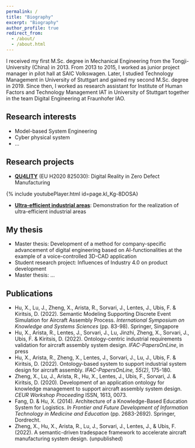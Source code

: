 ```yaml
---
permalink: /
title: "Biography"
excerpt: "Biography"
author_profile: true
redirect_from: 
  - /about/
  - /about.html
---
```


I received my first M.Sc. degree in Mechanical Engineering from the Tongji-University (China) in 2013. From 2013 to 2015, I worked as junior project manager in pilot hall at SAIC Volkswagen. Later, I studied Technology Management in University of Stuttgart and gained my second M.Sc. degree in 2019. Since then, I worked as research assistant for Institute of Human Factors and Technology Management IAT in University of Stuttgart together in the team Digital Engineering at Fraunhofer IAO.

## Research interests

- Model-based System Engineering
- Cyber physical system
- ...

## Research projects
- [**QU4LITY**](https://qu4lity-project.eu/) (EU H2020 825030): Digital Reality in Zero Defect Manufacturing

{% include youtubePlayer.html id=page.kl_Kg-8DOSA}

- [**Ultra-efficient industrial areas**](https://www.engineering-produktion.iao.fraunhofer.de/de/forschung/ultraeffizienz4industriegebiete.html): Demonstration for the realization of ultra-efficient industrial areas

## My thesis

- Master thesis: Development of a method for company-specific advancement of digital engineering based on AI-functionalities at the example of a voice-controlled 3D-CAD application
- Student research project: Influences of Industry 4.0 on product development
- Master thesis: ...

## Publications

- Hu, X., Lu, J., Zheng, X., Arista, R., Sorvari, J., Lentes, J., Ubis, F. & Kiritsis, D. (2022).  Semantic Modeling Supporting Discrete Event Simulation for Aircraft Assembly Process. <i>International Symposium on Knowledge and Systems Sciences </i> (pp. 83-98). Springer, Singapore
- Hu, X., Arista, R., Lentes, J., Sorvari, J., Lu, Jinzhi, Zheng, X., Sorvari, J., Ubis, F. & Kiritsis, D. (2022). Ontology-centric industrial requirements validation for aircraft assembly system design. <i>IFAC-PapersOnLine</i>, in press
- Hu, X., Arista, R., Zheng, X., Lentes, J., Sorvari, J., Lu, J., Ubis, F. & Kiritsis, D. (2022). Ontology-based system to support industrial system design for aircraft assembly. <i>IFAC-PapersOnLine, 55(2)</i>, 175-180.
- Zheng, X., Lu, J., Arista, R., Hu, X., Lentes, J., Ubis, F., Sorvari, J. & Kiritsis, D. (2020). Development of an application ontology for knowledge management to support aircraft assembly system design. *CEUR Workshop Proceeding* ISSN, 1613, 0073.
- Fang, D. & Hu, X. (2014). Architecture of a Knowledge-Based Education System for Logistics. *In Frontier and Future Development of Information Technology in Medicine and Education* (pp. 2683-2692). Springer, Dordrecht.
- Zheng, X., Hu, X., Arista, R., Lu, J., Sorvari, J., Lentes, J., & Ubis, F. (2022). A semantic-driven tradespace framework to accelerate aircraft manufacturing system design. (unpublished)

